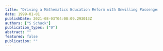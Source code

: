 ```yaml
---
title: "Driving a Mathematics Education Reform with Unwilling Passengers."
date: 1999-01-01
publishDate: 2021-08-03T04:08:09.293013Z
authors: ["S Schuck"]
publication_types: ["0"]
abstract: ""
featured: false
publication: ""
---
```


